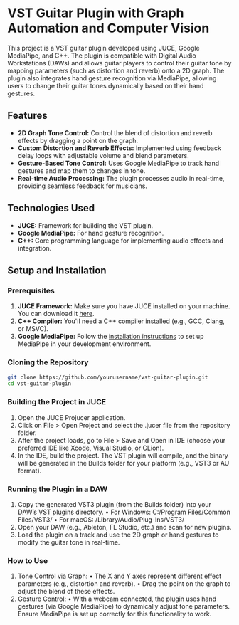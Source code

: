 # VST Guitar Plugin with Graph Automation and Computer Vision

This project is a VST guitar plugin developed using JUCE, Google MediaPipe, and C++. The plugin is compatible with Digital Audio Workstations (DAWs) and allows guitar players to control their guitar tone by mapping parameters (such as distortion and reverb) onto a 2D graph. The plugin also integrates hand gesture recognition via MediaPipe, allowing users to change their guitar tones dynamically based on their hand gestures.

## Features
- **2D Graph Tone Control:** Control the blend of distortion and reverb effects by dragging a point on the graph.
- **Custom Distortion and Reverb Effects:** Implemented using feedback delay loops with adjustable volume and blend parameters.
- **Gesture-Based Tone Control:** Uses Google MediaPipe to track hand gestures and map them to changes in tone.
- **Real-time Audio Processing:** The plugin processes audio in real-time, providing seamless feedback for musicians.

## Technologies Used
- **JUCE:** Framework for building the VST plugin.
- **Google MediaPipe:** For hand gesture recognition.
- **C++:** Core programming language for implementing audio effects and integration.

## Setup and Installation

### Prerequisites
1. **JUCE Framework:** Make sure you have JUCE installed on your machine. You can download it [here](https://juce.com/get-juce).
2. **C++ Compiler:** You'll need a C++ compiler installed (e.g., GCC, Clang, or MSVC).
3. **Google MediaPipe:** Follow the [installation instructions](https://google.github.io/mediapipe/getting_started/install.html) to set up MediaPipe in your development environment.

### Cloning the Repository
```bash
git clone https://github.com/yourusername/vst-guitar-plugin.git
cd vst-guitar-plugin
```

### Building the Project in JUCE

1.	Open the JUCE Projucer application.
2.	Click on File > Open Project and select the .jucer file from the repository folder.
3.	After the project loads, go to File > Save and Open in IDE (choose your preferred IDE like Xcode, Visual Studio, or CLion).
4.	In the IDE, build the project. The VST plugin will compile, and the binary will be generated in the Builds folder for your platform (e.g., VST3 or AU format).

### Running the Plugin in a DAW
1.	Copy the generated VST3 plugin (from the Builds folder) into your DAW’s VST plugins directory.
•	For Windows: C:/Program Files/Common Files/VST3/
•	For macOS: /Library/Audio/Plug-Ins/VST3/
2.	Open your DAW (e.g., Ableton, FL Studio, etc.) and scan for new plugins.
3.	Load the plugin on a track and use the 2D graph or hand gestures to modify the guitar tone in real-time.

### How to Use
1.	Tone Control via Graph:
•	The X and Y axes represent different effect parameters (e.g., distortion and reverb).
•	Drag the point on the graph to adjust the blend of these effects.
2.	Gesture Control:
•	With a webcam connected, the plugin uses hand gestures (via Google MediaPipe) to dynamically adjust tone parameters. Ensure MediaPipe is set up correctly for this functionality to work.

